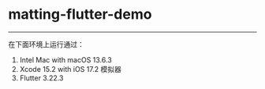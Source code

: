 # matting-flutter-demo
---

在下面环境上运行通过：
1. Intel Mac with macOS 13.6.3
2. Xcode 15.2 with iOS 17.2 模拟器
3. Flutter 3.22.3
